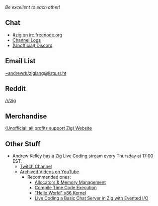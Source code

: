 _Be excellent to each other_!

## Chat

 * [#zig on irc.freenode.org](https://webchat.freenode.net/?channels=%23zig)
 * [Channel Logs](https://irclog.whitequark.org/zig/)
 * [(Unofficial) Discord](https://discord.gg/gxsFFjE)

## Email List

[~andrewrk/ziglang@lists.sr.ht](https://lists.sr.ht/%7Eandrewrk/ziglang)

## Reddit

[/r/zig](https://www.reddit.com/r/zig)

## Merchandise
[(Unofficial: all profits support Zig) Website](https://teespring.com/stores/wilsons-store-5)

## Other Stuff

 * Andrew Kelley has a Zig Live Coding stream every Thursday at 17:00 EST.
   - [Twitch Channel](https://www.twitch.tv/andrewrok)
   - [Archived Videos on YouTube](https://www.youtube.com/playlist?list=PLviMr_WImMhHA_yCD2-VfUSB_j4qSQ8pf)
     - Recommended ones:
       - [Allocators & Memory Management](https://www.youtube.com/watch?v=WLJ_7lpBhys&list=PLviMr_WImMhHA_yCD2-VfUSB_j4qSQ8pf)
       - [Compile Time Code Execution](https://www.youtube.com/watch?v=mdzkTOsSxW8&list=PLviMr_WImMhHA_yCD2-VfUSB_j4qSQ8pf)
       - ["Hello World" x86 Kernel](https://www.youtube.com/watch?v=yUge-ujPxzQ&index=15&list=PLviMr_WImMhHA_yCD2-VfUSB_j4qSQ8pf)
       - [Live Coding a Basic Chat Server in Zig with Evented I/O](https://www.youtube.com/watch?v=aDd0BexKWps)